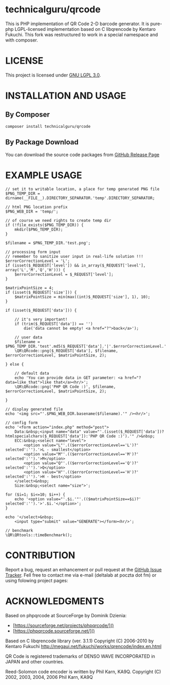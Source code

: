 # technicalguru/qrcode
This is PHP implementation of QR Code 2-D barcode generator. It is pure-php
LGPL-licensed implementation based on C libqrencode by Kentaro Fukuchi.
This fork was restructured to work in a special namespace and with composer.

# LICENSE
This project is licensed under [GNU LGPL 3.0](LICENSE.md).

# INSTALLATION AND USAGE

## By Composer

```
composer install technicalguru/qrcode
```

## By Package Download
You can download the source code packages from [GitHub Release Page](https://github.com/technicalguru/php-qrcode/releases)

# EXAMPLE USAGE

```
// set it to writable location, a place for temp generated PNG file
$PNG_TEMP_DIR = dirname(__FILE__).DIRECTORY_SEPARATOR.'temp'.DIRECTORY_SEPARATOR;

// html PNG location prefix
$PNG_WEB_DIR = 'temp/';

// of course we need rights to create temp dir
if (!file_exists($PNG_TEMP_DIR)) {
    mkdir($PNG_TEMP_DIR);
}

$filename = $PNG_TEMP_DIR.'test.png';

// processing form input
// remember to sanitize user input in real-life solution !!!
$errorCorrectionLevel = 'L';
if (isset($_REQUEST['level']) && in_array($_REQUEST['level'], array('L','M','Q','H'))) {
    $errorCorrectionLevel = $_REQUEST['level'];    
}

$matrixPointSize = 4;
if (isset($_REQUEST['size'])) {
    $matrixPointSize = min(max((int)$_REQUEST['size'], 1), 10);
}

if (isset($_REQUEST['data'])) { 

    // it's very important!
    if (trim($_REQUEST['data']) == '')
        die('data cannot be empty! <a href="?">back</a>');
        
    // user data
    $filename = $PNG_TEMP_DIR.'test'.md5($_REQUEST['data'].'|'.$errorCorrectionLevel.'|'.$matrixPointSize).'.png';
    \QR\QRcode::png($_REQUEST['data'], $filename, $errorCorrectionLevel, $matrixPointSize, 2);    
    
} else {    

    // default data
    echo 'You can provide data in GET parameter: <a href="?data=like_that">like that</a><hr/>';    
    \QR\QRcode::png('PHP QR Code :)', $filename, $errorCorrectionLevel, $matrixPointSize, 2);    
    
}    
    
// display generated file
echo '<img src="'.$PNG_WEB_DIR.basename($filename).'" /><hr/>';  

// config form
echo '<form action="index.php" method="post">
    Data:&nbsp;<input name="data" value="'.(isset($_REQUEST['data'])?htmlspecialchars($_REQUEST['data']):'PHP QR Code :)').'" />&nbsp;
    ECC:&nbsp;<select name="level">
        <option value="L"'.(($errorCorrectionLevel=='L')?' selected':'').'>L - smallest</option>
        <option value="M"'.(($errorCorrectionLevel=='M')?' selected':'').'>M</option>
        <option value="Q"'.(($errorCorrectionLevel=='Q')?' selected':'').'>Q</option>
        <option value="H"'.(($errorCorrectionLevel=='H')?' selected':'').'>H - best</option>
    </select>&nbsp;
    Size:&nbsp;<select name="size">';
    
for ($i=1; $i<=10; $i++) {
    echo '<option value="'.$i.'"'.(($matrixPointSize==$i)?' selected':'').'>'.$i.'</option>';
}

echo '</select>&nbsp;
    <input type="submit" value="GENERATE"></form><hr/>';
    
// benchmark
\QR\QRtools::timeBenchmark();    
```

# CONTRIBUTION
Report a bug, request an enhancement or pull request at the [GitHub Issue Tracker](https://github.com/technicalguru/php-qrcode/issues).
Fell free to contact me via e-mail (deltalab at poczta dot fm) or using
folowing project pages:

# ACKNOWLEDGMENTS

Based on phpqrcode at SourceForge by Dominik Dzienia:

* [https://sourceforge.net/projects/phpqrcode/]()
* [https://phpqrcode.sourceforge.net/]()
  
Based on C libqrencode library (ver. 3.1.1) 
Copyright (C) 2006-2010 by Kentaro Fukuchi
http://megaui.net/fukuchi/works/qrencode/index.en.html

QR Code is registered trademarks of DENSO WAVE INCORPORATED in JAPAN and other
countries.

Reed-Solomon code encoder is written by Phil Karn, KA9Q.
Copyright (C) 2002, 2003, 2004, 2006 Phil Karn, KA9Q
 
